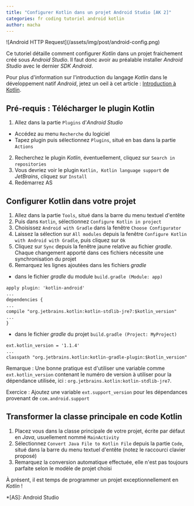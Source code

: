 ```yaml
---
title: "Configurer Kotlin dans un projet Android Studio [AK 2]"
categories: fr coding tutoriel android kotlin
author: macha
---
```


<div class="text-center lead" markdown="1">
  ![Android HTTP Request](/assets/img/post/android-config.png)
</div>

Ce tutoriel détaille comment configurer _Kotlin_ dans un projet fraichement créé sous _Android Studio_.
Il faut donc avoir au préalable installer _Android Studio_ avec le dernier _SDK Android_.

Pour plus d'information sur l'introduction du langage _Kotlin_ dans le développement natif _Android_, jetez un oeil à cet article : [Introduction à Kotlin](/blog/2017/07/11/android-kotlin-introduction/).

<!--more-->

## Pré-requis : Télécharger le plugin Kotlin

1. Allez dans la partie `Plugins` d'_Android Studio_
  * Accédez au menu `Recherche` du logiciel
  * Tapez plugin puis sélectionnez `Plugins`, situé en bas dans la partie `Actions`
2. Recherchez le plugin _Kotlin_, éventuellement, cliquez sur `Search in repositories`
3. Vous devriez voir le plugin `Kotlin, Kotlin language support` de _JetBrains_, cliquez sur `Install`
4. Redémarrez AS

## Configurer Kotlin dans votre projet

1. Allez dans la partie `Tools`, situé dans la barre du menu textuel d'entête
2. Puis dans `Kotlin`, sélectionnez `Configure Kotlin in project`
3. Choisissez `Android with Gradle` dans la fenêtre `Choose Configurator`
4. Laissez la sélection sur `All modules` depuis la fenêtre `Configure Kotlin with Android with Gradle`, puis cliquez sur `Ok`
5. Cliquez sur `Sync` depuis la fenêtre jaune relative au fichier _gradle_. Chaque changement apporté dans ces fichiers nécessite une synchronisation du projet
4. Remarquez les lignes ajoutées dans les fichiers _gradle_
* dans le fichier _gradle_ du module `build.gradle (Module: app)`

```
apply plugin: 'kotlin-android'
...
dependencies {
...
compile "org.jetbrains.kotlin:kotlin-stdlib-jre7:$kotlin_version"
...
}
```
* dans le fichier _gradle_ du projet `build.gradle (Project: MyProject)`

```
ext.kotlin_version = '1.1.4'
...
classpath "org.jetbrains.kotlin:kotlin-gradle-plugin:$kotlin_version"
```

Remarque : Une bonne pratique est d'utiliser une variable comme `ext.kotlin_version` contenant le numéro de version à utiliser pour la dépendance  utilisée, ici : `org.jetbrains.kotlin:kotlin-stdlib-jre7`.

Exercice : Ajoutez une variable `ext.support_version` pour les dépendances provenant de `com.android.support`

##  Transformer la classe principale en code Kotlin

1. Placez vous dans la classe principale de votre projet, écrite par défaut en _Java_, usuellement nommé `MainActivity`
2. Sélectionnez `Convert Java File to Kotlin File` depuis la partie `Code`, situé dans la barre du menu textuel d'entête (notez le raccourci clavier proposé)
3. Remarquez la conversion automatique effectuée, elle n'est pas toujours parfaite selon le modèle de projet choisi

À présent, il est temps de programmer un projet exceptionnellement en _Kotlin_ !

*[AS]: Android Studio
